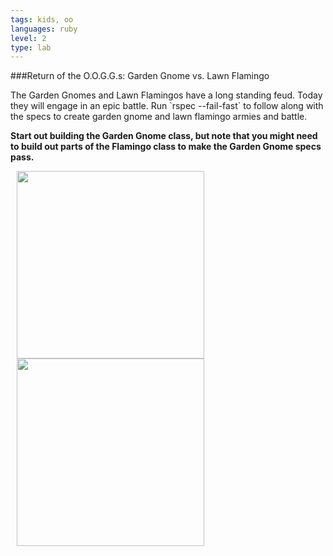 ```yaml
---
tags: kids, oo
languages: ruby
level: 2
type: lab
---
```

###Return of the O.O.G.G.s: Garden Gnome vs. Lawn Flamingo
<div style="float:left;">
  The Garden Gnomes and Lawn Flamingos have a long standing feud. Today they will engage in an epic battle. Run `rspec --fail-fast` to follow along with the specs to create garden gnome and lawn flamingo armies and battle.

  **Start out building the Garden Gnome class, but note that you might need to build out parts of the Flamingo class to make the Garden Gnome specs pass.**
</div>

<div style="float: right; margin-left: 10px;">
  <img src="https://news.mst.edu/files/2012/03/gnomeo_and_juliet_image_02-thumb-1368x739-24401.jpg" width="300px">
  <img src="http://images1.westword.com/imager/lawn-gnomes-slightly-less-sad-than-lawn-f/u/original/6477020/08gnome.jpg" width="300px">
</div>
